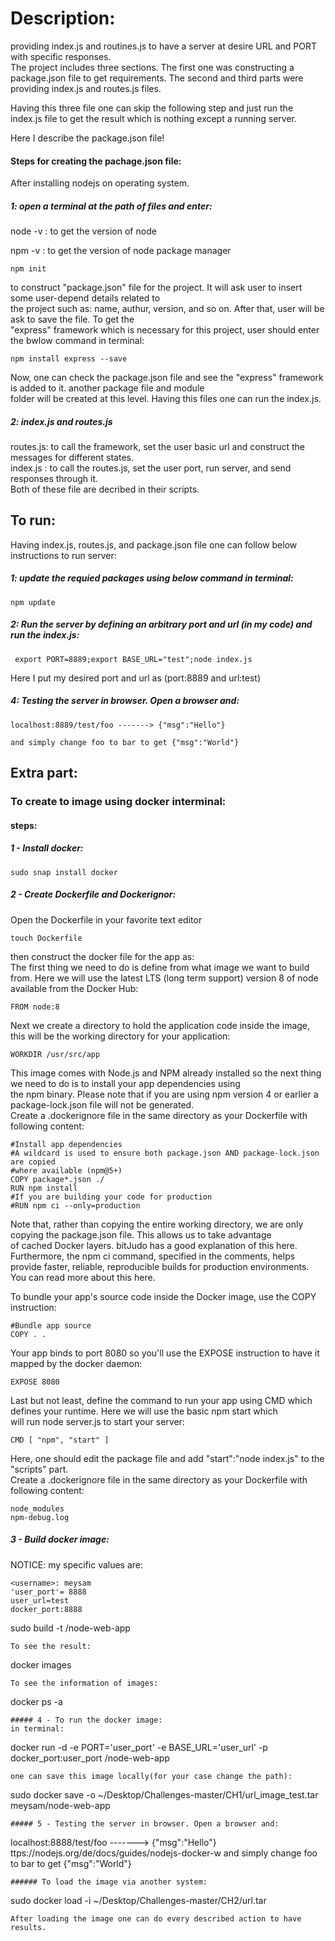 # Description:  
providing index.js and routines.js to have a server at desire URL and PORT with specific responses.  
The project includes three sections. The first one was constructing a package.json file to get 
requirements. The second and third parts were providing index.js and routes.js files. 
  
 Having this three file one can skip the following step and just run the index.js file to get the
 result which is nothing except a running server.  
    
Here I describe the package.json file!  

#### Steps for creating the pachage.json file:
After installing nodejs on operating system.  
##### 1: open a terminal at the path of files and enter:  

node -v  : to get the version of node  

npm -v   : to get the version of node package manager 

```
npm init
```
to construct "package.json" file for the project. It will ask user to insert some user-depend details related to  
 the project such as: name, authur, version, and so on. After that, user will be ask to save the file. To get the  
  "express" framework which is necessary for this project, user should enter the bwlow command in terminal:  
```
npm install express --save
```
Now, one can check the package.json file and see the "express" framework is added to it. another package file and module  
folder will be created at this level. Having this files one can run the index.js.  
##### 2: index.js and routes.js
routes.js: to call the framework, set the user basic url and construct the messages for different states.  
index.js : to call the routes.js, set the user port, run server, and send responses through it.  
Both of these file are decribed in their scripts.  

## To run:
Having index.js, routes.js, and package.json file one can follow below instructions to run server:  

##### 1: update the requied packages using below command in terminal:
```
npm update
```
##### 2: Run the server by defining an arbitrary port and url (in my code) and run the index.js:
```
 export PORT=8889;export BASE_URL="test";node index.js   
```
Here I put my desired port and url as (port:8889 and url:test)  
##### 4: Testing the server in browser. Open a browser and:
```
localhost:8889/test/foo -------> {"msg":"Hello"}  

and simply change foo to bar to get {"msg":"World"}
```

## Extra part:

### To create to image using docker interminal:
#### steps:
##### 1 - Install docker:
```
sudo snap install docker
```
##### 2 - Create Dockerfile and Dockerignor:
Open the Dockerfile in your favorite text editor
```
touch Dockerfile
```
then construct the docker file for the app as:  
The first thing we need to do is define from what image we want to build from. Here we will use the latest LTS (long term support) version 8 of node available from the Docker Hub:  
```
FROM node:8
```
Next we create a directory to hold the application code inside the image, this will be the working directory for your application:  
```
WORKDIR /usr/src/app
```
This image comes with Node.js and NPM already installed so the next thing we need to do is to install your app dependencies using  
the npm binary. Please note that if you are using npm version 4 or earlier a package-lock.json file will not be generated.  
Create a .dockerignore file in the same directory as your Dockerfile with following content:   
```
#Install app dependencies
#A wildcard is used to ensure both package.json AND package-lock.json are copied
#where available (npm@5+)
COPY package*.json ./
RUN npm install
#If you are building your code for production
#RUN npm ci --only=production
```
Note that, rather than copying the entire working directory, we are only copying the package.json file. This allows us to take advantage  
of cached Docker layers. bitJudo has a good explanation of this here. Furthermore, the npm ci command, specified in the comments, helps  
provide faster, reliable, reproducible builds for production environments. You can read more about this here.  

To bundle your app's source code inside the Docker image, use the COPY instruction:  
```
#Bundle app source
COPY . .
```
Your app binds to port 8080 so you'll use the EXPOSE instruction to have it mapped by the docker daemon:
```
EXPOSE 8080
```
Last but not least, define the command to run your app using CMD which defines your runtime. Here we will use the basic npm start which  
will run node server.js to start your server:
```
CMD [ "npm", "start" ]
```
Here, one should edit the package file and add "start":"node index.js" to the "scripts" part.  
Create a .dockerignore file in the same directory as your Dockerfile with following content:
```
node_modules
npm-debug.log
```  
##### 3 - Build docker image:
NOTICE: my specific values are:  
```
<username>: meysam
'user_port'= 8888  
user_url=test
docker_port:8888

```
sudo build -t <username>/node-web-app   
```               
To see the result:  
```
docker images
```
To see the information of images:  
```
docker ps -a
```
##### 4 - To run the docker image:
in terminal:  
```
docker run -d -e PORT='user_port' -e BASE_URL='user_url' -p docker_port:user_port <username>/node-web-app

```
one can save this image locally(for your case change the path):  
```

sudo docker save -o ~/Desktop/Challenges-master/CH1/url_image_test.tar meysam/node-web-app
```
##### 5 - Testing the server in browser. Open a browser and:
```
localhost:8888/test/foo -------> {"msg":"Hello"}
ttps://nodejs.org/de/docs/guides/nodejs-docker-w
and simply change foo to bar to get {"msg":"World"}  
```
###### To load the image via another system:
```
sudo docker load -i ~/Desktop/Challenges-master/CH2/url.tar
```
After loading the image one can do every described action to have results.
